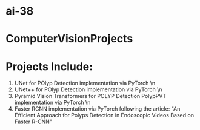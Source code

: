 # ai-38
# ComputerVisionProjects


# Projects Include: 

1. UNet for POlyp Detection implementation via PyTorch \n
2. UNet++ for POlyp Detection implementation via PyTorch \n
3. Pyramid Vision Transformers for POLYP Detection PolypPVT implementation via PyTorch \n
4. Faster RCNN implementation via PyTorch following the article: "An Efficient Approach for Polyps Detection in Endoscopic Videos Based on Faster R-CNN"
